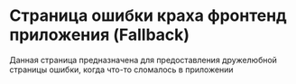 # Страница ошибки краха фронтенд приложения (Fallback)

Данная страница предназначена для предоставления дружелюбной страницы ошибки, когда что-то сломалось в приложении